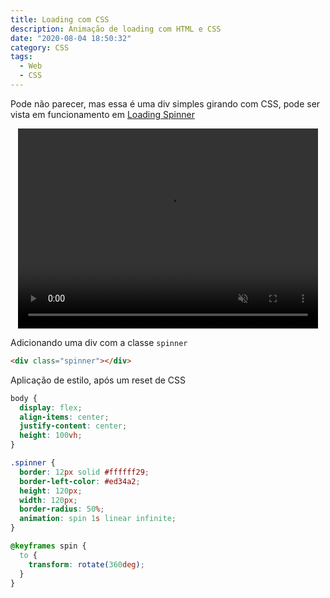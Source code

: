 ```yaml
---
title: Loading com CSS 
description: Animação de loading com HTML e CSS
date: "2020-08-04 18:50:32"
category: CSS
tags:
  - Web
  - CSS
---
```


Pode não parecer, mas essa é uma div simples girando com CSS, pode ser vista em funcionamento em [Loading Spinner](/web/loadingspinner)

<video width="480" height="320" muted autoplay loop style="display: block; margin: 0 auto;" >
  <source src="/videos/spinnerloader.mp4" type="video/mp4">
</video>

Adicionando uma div com a classe `spinner`

```html
<div class="spinner"></div>
```

Aplicação de estilo, após um reset de CSS

```css
body {
  display: flex;
  align-items: center;
  justify-content: center;
  height: 100vh;
}

.spinner {
  border: 12px solid #ffffff29;
  border-left-color: #ed34a2;
  height: 120px;
  width: 120px;
  border-radius: 50%;
  animation: spin 1s linear infinite;
}

@keyframes spin {
  to {
    transform: rotate(360deg);
  }
}
```
